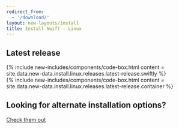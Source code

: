 ```yaml
---
redirect_from:
  - '/download/'
layout: new-layouts/install
title: Install Swift - Linux
---
```


<div class="content">
  <h2>Latest release</h2>
  <div class="release-box section">
    <div class="content">
      {% include new-includes/components/code-box.html content = site.data.new-data.install.linux.releases.latest-release.swiftly %}
    </div>
  </div>
  <div class="release-box section">
    <div class="content">
      {% include new-includes/components/code-box.html content = site.data.new-data.install.linux.releases.latest-release.container %}
    </div>
  </div>
  <div class="callout">
  <h2>Looking for alternate installation options?</h2>
    <div>
      <p class="content-copy">
        <a class="content-link" href="/install/linux/amazonlinux/2">Check them out <i></i></a>
      </p>
    </div>
  </div>
</div>
